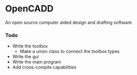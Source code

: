 # OpenCADD
An open source computer aided design and drafting software


### Todo

* Write the toolbox
  * Make a union class to connect the toolbox types
* Write the gui
* Write the main program
* Add cross-compile capabilities
